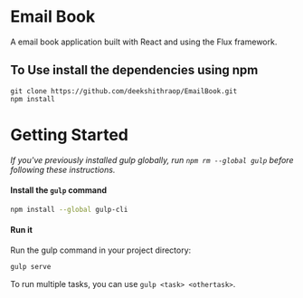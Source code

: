 #  Email Book
A  email book application built with React and using the Flux framework.

## To Use install the dependencies using npm

```
git clone https://github.com/deekshithraop/EmailBook.git
npm install
```

# Getting Started

*If you've previously installed gulp globally, run `npm rm --global gulp` before following these instructions.*

#### Install the `gulp` command

```sh
npm install --global gulp-cli
```

#### Run it

Run the gulp command in your project directory:

```sh
gulp serve
```

To run multiple tasks, you can use `gulp <task> <othertask>`.


